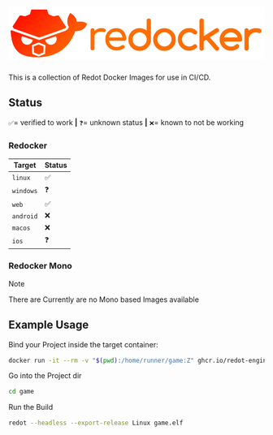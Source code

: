 # ![Redocker](./logo.svg)

This is a collection of Redot Docker Images for use in CI/CD.

## Status
`✅`= verified to work  **|**  `❓`= unknown status  **|**  `❌`= known to not be working

### Redocker
| Target | Status |
|-----------|-----|
| `linux`   | ✅  |
| `windows` | ❓  |
| `web`     | ✅  |
| `android` | ❌  |
| `macos`   | ❌  |
| `ios`     | ❓  |

### Redocker Mono

> [!NOTE]
> There are Currently are no Mono based Images available

## Example Usage

Bind your Project inside the target container:
```sh
docker run -it --rm -v "$(pwd):/home/runner/game:Z" ghcr.io/redot-engine/redocker/linux-4.3:latest sh
```
Go into the Project dir
```sh
cd game
```
Run the Build
```sh
redot --headless --export-release Linux game.elf
```

